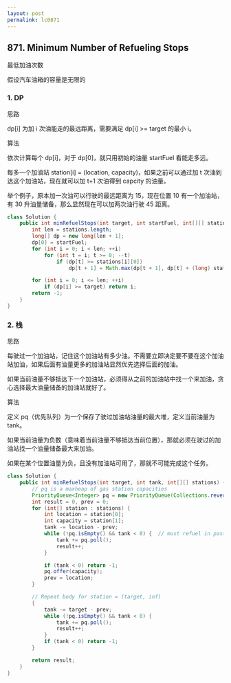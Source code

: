 ```yaml
---
layout: post
permalink: lc0871 
---
```


## 871. Minimum Number of Refueling Stops

最低加油次数

假设汽车油箱的容量是无限的

### 1. DP
思路

dp[i] 为加 i 次油能走的最远距离，需要满足 dp[i] >= target 的最小 i。

算法

依次计算每个 dp[i]，对于 dp[0]，就只用初始的油量 startFuel 看能走多远。

每多一个加油站 station[i] = (location, capacity)，如果之前可以通过加 t 次油到达这个加油站，现在就可以加 t+1 次油得到 capcity 的油量。

举个例子，原本加一次油可以行驶的最远距离为 15，现在位置 10 有一个加油站，有 30 升油量储备，那么显然现在可以加两次油行驶 45 距离。

```java
class Solution {
    public int minRefuelStops(int target, int startFuel, int[][] stations) {
        int len = stations.length;
        long[] dp = new long[len + 1];
        dp[0] = startFuel;
        for (int i = 0; i < len; ++i)
            for (int t = i; t >= 0; --t)
                if (dp[t] >= stations[i][0])
                    dp[t + 1] = Math.max(dp[t + 1], dp[t] + (long) stations[i][1]);

        for (int i = 0; i <= len; ++i)
            if (dp[i] >= target) return i;
        return -1;
    }
}
```

### 2. 栈
思路

每驶过一个加油站，记住这个加油站有多少油。不需要立即决定要不要在这个加油站加油，如果后面有油量更多的加油站显然优先选择后面的加油。

如果当前油量不够抵达下一个加油站，必须得从之前的加油站中找一个来加油，贪心选择最大油量储备的加油站就好了。

算法

定义 pq（优先队列）为一个保存了驶过加油站油量的最大堆，定义当前油量为 tank。

如果当前油量为负数（意味着当前油量不够抵达当前位置），那就必须在驶过的加油站找一个油量储备最大来加油。

如果在某个位置油量为负，且没有加油站可用了，那就不可能完成这个任务。

```java
class Solution {
    public int minRefuelStops(int target, int tank, int[][] stations) {
        // pq is a maxheap of gas station capacities
        PriorityQueue<Integer> pq = new PriorityQueue(Collections.reverseOrder());
        int result = 0, prev = 0;
        for (int[] station : stations) {
            int location = station[0];
            int capacity = station[1];
            tank -= location - prev;
            while (!pq.isEmpty() && tank < 0) {  // must refuel in past
                tank += pq.poll();
                result++;
            }

            if (tank < 0) return -1;
            pq.offer(capacity);
            prev = location;
        }

        // Repeat body for station = (target, inf)
        {
            tank -= target - prev;
            while (!pq.isEmpty() && tank < 0) {
                tank += pq.poll();
                result++;
            }
            if (tank < 0) return -1;
        }

        return result;
    }
}
```
